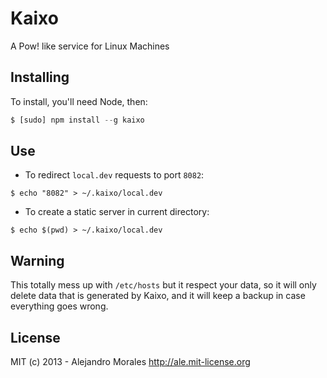 # Kaixo

A Pow! like service for Linux Machines

## Installing

To install, you'll need Node, then:

```javascript
$ [sudo] npm install --g kaixo
```

## Use

- To redirect `local.dev` requests to port `8082`:

`$ echo "8082" > ~/.kaixo/local.dev`

- To create a static server in current directory:

`$ echo $(pwd) > ~/.kaixo/local.dev`

## Warning

This totally mess up with `/etc/hosts` but it respect your data, so it will only delete
data that is generated by Kaixo, and it will keep a backup in case everything goes
wrong.



## License
MIT (c) 2013 - Alejandro Morales <http://ale.mit-license.org>


